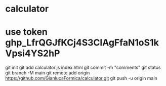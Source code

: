 # calculator
# use token 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
git init
git add calculator.js index.html 
git commit -m "comments"
git status
git branch -M main
git remote add origin https://github.com/GianlucaFormica/calculator.git
git push -u origin main
